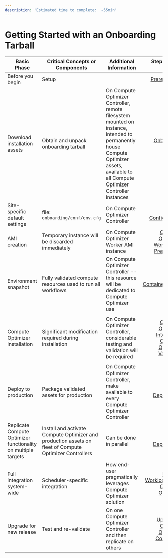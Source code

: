 ```yaml
---
description: 'Estimated time to complete:  ~55min'
---
```


# Getting Started with an Onboarding Tarball

| Basic Phase                                                   | Critical Concepts or Components                                                                        | Additional Information                                                                                                                                                                  |                                                                                                                                               Steps in this guide |
| ------------------------------------------------------------- | ------------------------------------------------------------------------------------------------------ | --------------------------------------------------------------------------------------------------------------------------------------------------------------------------------------- | ----------------------------------------------------------------------------------------------------------------------------------------------------------------: |
| Before you begin                                              | Setup                                                                                                  |                                                                                                                                                                                         |                                                                                                                                 [Prerequisites](prerequisites.md) |
| Download installation assets                                  | Obtain and unpack onboarding tarball                                                                   | On Compute Optimizer Controller, remote filesystem mounted on instance, intended to permanently house Compute Optimizer assets, available to all Compute Optimizer Controller instances |                                                                                                                         [Onboarding Assets](onboarding-assets.md) |
| Site-specific default settings                                | file: `onboarding/conf/env.cfg`                                                                        | On Compute Optimizer Controller                                                                                                                                                         |                                                                                                                         [Pre-Configuration](pre-configuration.md) |
| AMI creation                                                  | Temporary instance will be discarded immediately                                                       | On Compute Optimizer Worker AMI instance                                                                                                                                                |                                                                           [Compute Optimizer Worker AMI Preparation](compute-optimizer-worker-ami-preparation.md) |
| Environment snapshot                                          | Fully validated compute resources used to run all workflows                                            | On Compute Optimizer Controller -- this resource will be dedicated to Compute Optimizer use                                                                                             |                                                                                                                           [Containerization](containerization.md) |
| Compute Optimizer installation                                | Significant modification required during installation                                                  | On Compute Optimizer Controller, considerable testing and validation will be required                                                                                                   | <p><a href="compute-optimizer-integration.md">Compute Optimizer Integration</a><br><a href="compute-optimizer-validation.md">Compute Optimizer Validation</a></p> |
| Deploy to production                                          | Package validated assets for production                                                                | On Compute Optimizer Controller, make available to every Compute Optimizer Controller                                                                                                   |                                                                                                                         [Script Deployment](script-deployment.md) |
| Replicate Compute Optimizer functionality on multiple targets | Install and activate Compute Optimizer and production assets on fleet of Compute Optimizer Controllers | Can be done in parallel                                                                                                                                                                 |                                                                                                                       [Cluster Deployment](cluster-deployment.md) |
| Full integration system-wide                                  | Scheduler-specific integration                                                                         | How end-user pragmatically leverages Compute Optimizer solution                                                                                                                         |                                                                           [Running Workloads with Compute Optimizer](running-workloads-with-compute-optimizer.md) |
| Upgrade for new release                                       | Test and re-validate                                                                                   | On one Compute Optimizer Controller and then replicate on others                                                                                                                        |                                                                [Upgrading Compute Optimizer Controllers](../../upgrades/upgrading-compute-optimizer-controllers/) |


